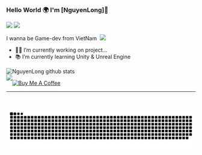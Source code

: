 ### Hello World 🌍 I'm [NguyenLong]👋

<p align="center">
  
<script src="https://platform.linkedin.com/badges/js/profile.js" async defer type="text/javascript"></script>

![](https://komarev.com/ghpvc/?username=BuCiuPi&color=red)
![](https://visitor-badge.glitch.me/badge?page_id=BuCiuPi)


</p>

<!-- <a href="https://www.youtube.com/c/William18">
  <img align="left" alt="NguyenLong | YouTube" width="24px" src="/assets/youtube.svg"/>
</a> -->
<!-- <a href="https://twitter.com/Willlee186">
  <img align="left" alt="NguyenLong   | Twitter" width="24px" src="/assets/twitter.svg"/>
</a> -->
  


I wanna be Game-dev from VietNam <img width="21px" src="/assets/id-flag.png" style="margin-left:4px"/>

- 👨‍💻 I’m currently working on project...
- 📚 I’m currently learning Unity & Unreal Engine

<img align="center" src="https://github-readme-stats.vercel.app/api?username=BuCiuPi&theme=radical&show_icons=true" alt="NguyenLong github stats"/>
<br/>


<a href="https://github.com/BuCiuPi/github-readme-stats">
<img align="left" src="https://github-readme-stats.vercel.app/api/top-langs/?username=BuCiuPi&layout=compact&theme=algolia"/>
</a>

<a href="https://www.buymeacoffee.com/nguyenlong" target="_blank"><img src="https://cdn.buymeacoffee.com/buttons/v2/default-red.png" alt="Buy Me A Coffee" width="150" ></a>


<!-- <img alt="Stars" src="https://img.shields.io/github/stars/Long18/Long18?style=flat-square&labelColor=343b41"/> 

<img alt="Forks" src="https://img.shields.io/github/forks/Long18/FitnessCare?style=flat-square&labelColor=343b41"/> -->

<hr>
<br>
<p align="center">
  <img src="https://github.com/DHANOLA/DHANOLA/raw/output/github-contribution-grid-snake.svg" alt="snake"></center>
</p>
